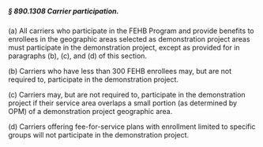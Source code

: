 ##### § 890.1308 Carrier participation. #####

(a) All carriers who participate in the FEHB Program and provide benefits to enrollees in the geographic areas selected as demonstration project areas must participate in the demonstration project, except as provided for in paragraphs (b), (c), and (d) of this section.

(b) Carriers who have less than 300 FEHB enrollees may, but are not required to, participate in the demonstration project.

(c) Carriers may, but are not required to, participate in the demonstration project if their service area overlaps a small portion (as determined by OPM) of a demonstration project geographic area.

(d) Carriers offering fee-for-service plans with enrollment limited to specific groups will not participate in the demonstration project.